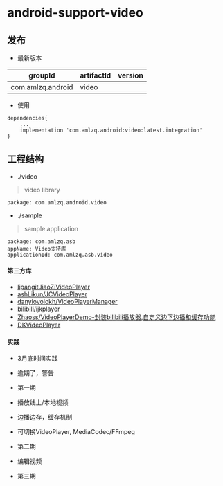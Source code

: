 # android-support-video

## 发布
* 最新版本

| groupId | artifactId | version |
| -------- | -------- | -------- |
| com.amlzq.android | video |  |

* 使用
```
dependencies{
    ...
    implementation 'com.amlzq.android:video:latest.integration'
}
```

## 工程结构
* ./video
> video library
```
package: com.amlzq.android.video
```
* ./sample
> sample application
```
package: com.amlzq.asb
appName: Video支持库
applicationId: com.amlzq.asb.video
```

#### 第三方库
- [lipangitJiaoZiVideoPlayer](https://github.com/lipangit/JiaoZiVideoPlayer)
- [ashLikun/JCVideoPlayer](https://github.com/ashLikun/JCVideoPlayer)
- [danylovolokh/VideoPlayerManager](https://github.com/danylovolokh/VideoPlayerManager)
- [bilibili/ijkplayer](https://github.com/Bilibili/ijkplayer)
- [Zhaoss/VideoPlayerDemo-封装bilibili播放器,自定义边下边播和缓存功能](https://github.com/Zhaoss/VideoPlayerDemo)
- [DKVideoPlayer](https://github.com/dueeeke/DKVideoPlayer)

#### 实践
- 3月底时间实践
- 逾期了，警告

- 第一期
- 播放线上/本地视频
- 边播边存，缓存机制
- 可切换VideoPlayer, MediaCodec/FFmpeg

- 第二期
- 编辑视频

- 第三期

